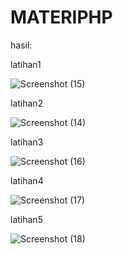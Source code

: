 # MATERIPHP

hasil:

latihan1

![Screenshot (15)](https://github.com/alvrzy/MATERIPHP/assets/134365552/cd3b77f8-7405-44de-8537-c34a70e73d81)

latihan2

![Screenshot (14)](https://github.com/alvrzy/MATERIPHP/assets/134365552/89b952f9-73da-43c3-bf94-3feaa1872b09)

latihan3

![Screenshot (16)](https://github.com/alvrzy/MATERIPHP/assets/134365552/0d078b06-d6ce-4571-a576-54f7b385b356)

latihan4

![Screenshot (17)](https://github.com/alvrzy/MATERIPHP/assets/134365552/f9763947-717a-400d-89b5-39a21f607018)

latihan5

![Screenshot (18)](https://github.com/alvrzy/MATERIPHP/assets/134365552/ad5045cc-2a12-463d-8ccf-f7867bb5fdb5)
